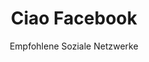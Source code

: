 ---
slug: facebook
title: Ciao Facebook
subtitle: Empfohlene Soziale Netzwerke
provider: facebook
order: 
    - mastodon
    - friendica
---